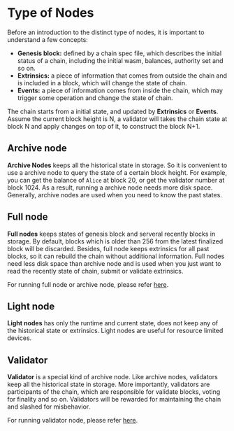 # Type of Nodes
Before an introduction to the distinct type of nodes, it is important to understand a few concepts:
* **Genesis block:** defined by a chain spec file, which describes the initial status of a chain, including the initial wasm, balances, authority set and so on.
* **Extrinsics:** a piece of information that comes from outside the chain and is included in a block, which will change the state of chain.
* **Events:** a piece of information comes from inside the chain, which may trigger some operation and change the state of chain.

The chain starts from a initial state, and updated by **Extrinsics** or **Events**. Assume the current block height is N, a validator will takes the chain state at block N and apply changes on top of it, to construct the block N+1.

## Archive node
**Archive Nodes** keeps all the historical state in storage. So it is convenient to use a archive node to query the state of a certain block height. For example, you can get the balance of `Alice` at block 20, or get the validator number at block 1024. As a result, running a archive node needs more disk space. Generally, archive nodes are used when you need to know the past states.

## Full node
**Full nodes** keeps states of genesis block and serveral recently blocks in storage. By default, blocks which is older than 256 from the latest finalized block will be discarded. Besides, full node keeps extrinsics for all past blocks, so it can rebuild the chain without additional information. Full nodes need less disk space than archive node and is used when you just want to read the recently state of chain, submit or validate extrinsics.

For running full node or archive node, please refer [here](./run-full-node.md).

## Light node
**Light nodes** has only the runtime and current state, does not keep any of the historical state or extrinsics. Light nodes are useful for resource limited devices.

## Validator
**Validator** is a special kind of archive node. Like archive nodes, validators keep all the historical state in storage. More importantly, validators are participants of the chain, which are responsible for validate blocks, voting for finality and so on. Validators will be rewarded for maintaining the chain and slashed for misbehavior.

For running validator node, please refer [here](./run-validator.md).